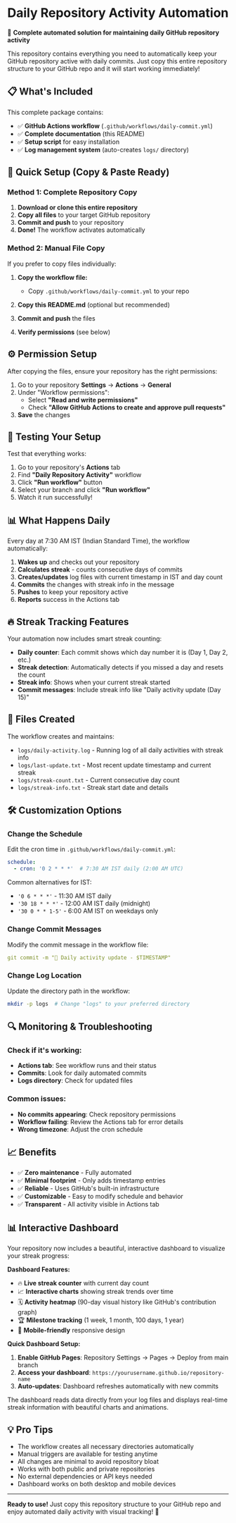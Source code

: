# Daily Repository Activity Automation

🤖 **Complete automated solution for maintaining daily GitHub repository activity**

This repository contains everything you need to automatically keep your GitHub repository active with daily commits. Just copy this entire repository structure to your GitHub repo and it will start working immediately!

## 📋 What's Included

This complete package contains:
- ✅ **GitHub Actions workflow** (`.github/workflows/daily-commit.yml`)
- ✅ **Complete documentation** (this README)
- ✅ **Setup script** for easy installation
- ✅ **Log management system** (auto-creates `logs/` directory)

## 🚀 Quick Setup (Copy & Paste Ready)

### Method 1: Complete Repository Copy
1. **Download or clone this entire repository**
2. **Copy all files** to your target GitHub repository
3. **Commit and push** to your repository
4. **Done!** The workflow activates automatically

### Method 2: Manual File Copy
If you prefer to copy files individually:

1. **Copy the workflow file:**
   - Copy `.github/workflows/daily-commit.yml` to your repo
   
2. **Copy this README.md** (optional but recommended)

3. **Commit and push** the files

4. **Verify permissions** (see below)

## ⚙️ Permission Setup

After copying the files, ensure your repository has the right permissions:

1. Go to your repository **Settings** → **Actions** → **General**
2. Under "Workflow permissions":
   - Select **"Read and write permissions"**
   - Check **"Allow GitHub Actions to create and approve pull requests"**
3. **Save** the changes

## 🧪 Testing Your Setup

Test that everything works:

1. Go to your repository's **Actions** tab
2. Find **"Daily Repository Activity"** workflow
3. Click **"Run workflow"** button
4. Select your branch and click **"Run workflow"**
5. Watch it run successfully!

## 📊 What Happens Daily

Every day at 7:30 AM IST (Indian Standard Time), the workflow automatically:

1. **Wakes up** and checks out your repository
2. **Calculates streak** - counts consecutive days of commits
3. **Creates/updates** log files with current timestamp in IST and day count
4. **Commits** the changes with streak info in the message
5. **Pushes** to keep your repository active
6. **Reports** success in the Actions tab

## 🔥 Streak Tracking Features

Your automation now includes smart streak counting:
- **Daily counter**: Each commit shows which day number it is (Day 1, Day 2, etc.)
- **Streak detection**: Automatically detects if you missed a day and resets the count
- **Streak info**: Shows when your current streak started
- **Commit messages**: Include streak info like "Daily activity update (Day 15)"

## 📁 Files Created

The workflow creates and maintains:
- `logs/daily-activity.log` - Running log of all daily activities with streak info
- `logs/last-update.txt` - Most recent update timestamp and current streak
- `logs/streak-count.txt` - Current consecutive day count
- `logs/streak-info.txt` - Streak start date and details

## 🛠️ Customization Options

### Change the Schedule
Edit the cron time in `.github/workflows/daily-commit.yml`:
```yaml
schedule:
  - cron: '0 2 * * *'  # 7:30 AM IST daily (2:00 AM UTC)
```

Common alternatives for IST:
- `'0 6 * * *'` - 11:30 AM IST daily
- `'30 18 * * *'` - 12:00 AM IST daily (midnight)
- `'30 0 * * 1-5'` - 6:00 AM IST on weekdays only

### Change Commit Messages
Modify the commit message in the workflow file:
```yaml
git commit -m "🤖 Daily activity update - $TIMESTAMP"
```

### Change Log Location
Update the directory path in the workflow:
```bash
mkdir -p logs  # Change "logs" to your preferred directory
```

## 🔍 Monitoring & Troubleshooting

### Check if it's working:
- **Actions tab**: See workflow runs and their status
- **Commits**: Look for daily automated commits
- **Logs directory**: Check for updated files

### Common issues:
- **No commits appearing**: Check repository permissions
- **Workflow failing**: Review the Actions tab for error details
- **Wrong timezone**: Adjust the cron schedule

## 📈 Benefits

- ✅ **Zero maintenance** - Fully automated
- ✅ **Minimal footprint** - Only adds timestamp entries
- ✅ **Reliable** - Uses GitHub's built-in infrastructure
- ✅ **Customizable** - Easy to modify schedule and behavior
- ✅ **Transparent** - All activity visible in Actions tab

## 📊 Interactive Dashboard

Your repository now includes a beautiful, interactive dashboard to visualize your streak progress:

**Dashboard Features:**
- 🔥 **Live streak counter** with current day count
- 📈 **Interactive charts** showing streak trends over time  
- 🗓️ **Activity heatmap** (90-day visual history like GitHub's contribution graph)
- 🏆 **Milestone tracking** (1 week, 1 month, 100 days, 1 year)
- 📱 **Mobile-friendly** responsive design

**Quick Dashboard Setup:**
1. **Enable GitHub Pages**: Repository Settings → Pages → Deploy from main branch
2. **Access your dashboard**: `https://yourusername.github.io/repository-name`
3. **Auto-updates**: Dashboard refreshes automatically with new commits

The dashboard reads data directly from your log files and displays real-time streak information with beautiful charts and animations.

## 💡 Pro Tips

- The workflow creates all necessary directories automatically
- Manual triggers are available for testing anytime
- All changes are minimal to avoid repository bloat
- Works with both public and private repositories
- No external dependencies or API keys needed
- Dashboard works on both desktop and mobile devices

---

**Ready to use!** Just copy this repository structure to your GitHub repo and enjoy automated daily activity with visual tracking! 🎉

